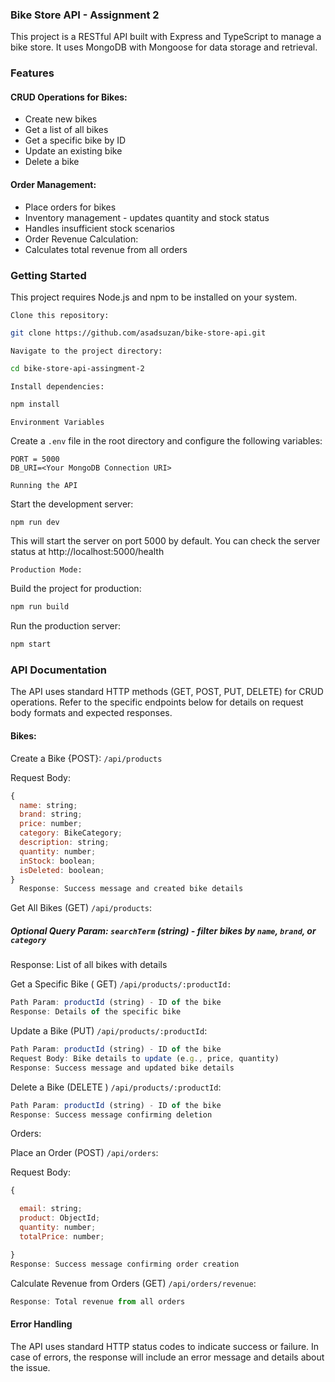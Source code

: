 ### Bike Store API - Assignment 2

This project is a RESTful API built with Express and TypeScript to manage a bike store. It uses MongoDB with Mongoose for data storage and retrieval.

### Features

#### CRUD Operations for Bikes:

- Create new bikes
- Get a list of all bikes
- Get a specific bike by ID
- Update an existing bike
- Delete a bike

#### Order Management:

- Place orders for bikes
- Inventory management - updates quantity and stock status
- Handles insufficient stock scenarios
- Order Revenue Calculation:
- Calculates total revenue from all orders

### Getting Started

This project requires Node.js and npm to be installed on your system.

`Clone this repository:`

```Bash
git clone https://github.com/asadsuzan/bike-store-api.git
```

`Navigate to the project directory:`

```Bash
cd bike-store-api-assingment-2
```

`Install dependencies:`

```Bash
npm install
```

`Environment Variables`

Create a `.env` file in the root directory and configure the following variables:

```env
PORT = 5000
DB_URI=<Your MongoDB Connection URI>
```

`Running the API`

Start the development server:

```Bash
npm run dev
```

This will start the server on port 5000 by default. You can check the server status at http://localhost:5000/health

`Production Mode:`

Build the project for production:

```Bash
npm run build
```

Run the production server:

```Bash
npm start
```

### API Documentation

The API uses standard HTTP methods (GET, POST, PUT, DELETE) for CRUD operations. Refer to the specific endpoints below for details on request body formats and expected responses.

#### Bikes:

Create a Bike {POST}: `/api/products`

Request Body:

```JAVASCRIPT
{
  name: string;
  brand: string;
  price: number;
  category: BikeCategory;
  description: string;
  quantity: number;
  inStock: boolean;
  isDeleted: boolean;
}
  Response: Success message and created bike details
```

Get All Bikes (GET) `/api/products`:

##### Optional Query Param: `searchTerm` (string) - filter bikes by `name`, `brand`, or `category`

Response: List of all bikes with details

Get a Specific Bike ( GET) `/api/products/:productId:`

```javascript
Path Param: productId (string) - ID of the bike
Response: Details of the specific bike
```

Update a Bike (PUT) `/api/products/:productId`:

```javascript
Path Param: productId (string) - ID of the bike
Request Body: Bike details to update (e.g., price, quantity)
Response: Success message and updated bike details
```

Delete a Bike (DELETE ) `/api/products/:productId`:

```javascript
Path Param: productId (string) - ID of the bike
Response: Success message confirming deletion
```

Orders:

Place an Order (POST) `/api/orders`:

Request Body:

```javascript
{

  email: string;
  product: ObjectId;
  quantity: number;
  totalPrice: number;

}
Response: Success message confirming order creation
```

Calculate Revenue from Orders (GET) `/api/orders/revenue`:

```javascript
Response: Total revenue from all orders
```

#### Error Handling

The API uses standard HTTP status codes to indicate success or failure. In case of errors, the response will include an error message and details about the issue.

